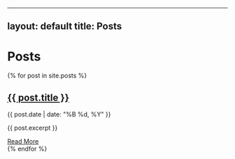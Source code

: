 ______________________________________________________________________

## layout: default title: Posts

# Posts

<div class="posts-list">
  {% for post in site.posts %}
    <div class="post-item">
      <h2>
        <a href="{{ post.url | relative_url }}">{{ post.title }}</a>
      </h2>
      <div class="post-date">{{ post.date | date: "%B %d, %Y" }}</div>
      <p>{{ post.excerpt }}</p>
      <a href="{{ post.url | relative_url }}" class="read-more">Read More</a>
    </div>
  {% endfor %}
</div>
